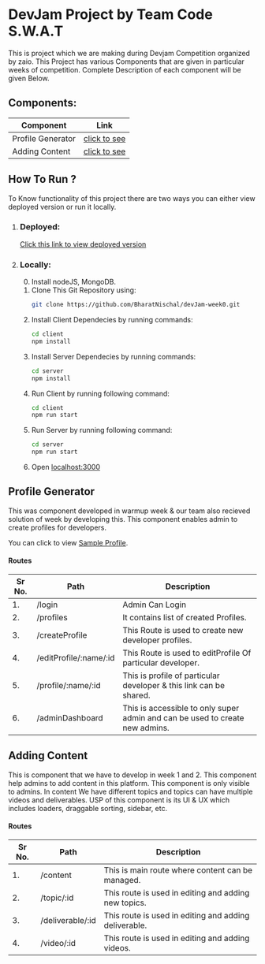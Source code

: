 # DevJam Project by Team Code S.W.A.T
This is project which we are making during Devjam Competition organized by zaio. This Project has various Components that are given in particular weeks of competition. Complete Description of each component will be given Below.

## Components: 

 Component | Link 
 ----------|-------
 Profile Generator | [click to see](#profile-generator)
Adding Content  | [click to see](#adding-content)

## How To Run ?
  To Know functionality of this project there are two ways you can either view deployed version or run it locally.  
  1. ### Deployed:
        [Click this link to view deployed version](devjam-week1.herokuapp.com)
  1. ### Locally:
        0. Install nodeJS, MongoDB.
        1. Clone This Git Repository using:
            ```bash
            git clone https://github.com/BharatNischal/devJam-week0.git
            ```
        2. Install Client Dependecies by running commands:
            ```bash
            cd client
            npm install
            ```
        3. Install Server Dependecies by running commands:
            ```bash
            cd server
            npm install
            ```
        4. Run Client by running following command:
            ```bash
            cd client
            npm run start
            ``` 
        5. Run Server by running following command:
            ```bash
            cd server
            npm run start
            ``` 
        6. Open [localhost:3000](http://localhost:3000)

  
## Profile Generator
 This was component developed in warmup week & our team also recieved solution of week by developing this. This component enables admin to create profiles for developers. 

 You can click to view [Sample Profile](http://devjam-week1.herokuapp.com/profile/Bharat/5ec90895fc230c00174a62be).

 #### Routes 
 Sr No. | Path | Description
 -------|-----|------------
 1.| /login | Admin Can Login
 2.| /profiles | It contains list of created Profiles.
 3.| /createProfile | This Route is used to create new developer profiles.
 4.| /editProfile/:name/:id | This Route is used to editProfile Of particular developer.
 5.| /profile/:name/:id | This is profile of particular developer & this link can be shared. 
 6.| /adminDashboard | This is accessible to only super admin and can be used to create new admins.   

## Adding Content
This is component that we have to develop in week 1 and 2. This component help admins to add content in this platform. This component is only visible to admins. In content We have different topics and topics can have multiple videos and deliverables. USP of this component is its UI & UX which includes loaders, draggable sorting, sidebar, etc.
 #### Routes 
 Sr No. | Path | Description
 -------|-----|------------
 1.| /content | This is main route where content can be managed.
 2.| /topic/:id | This route is used in editing and adding new topics.
 3.| /deliverable/:id | This route is used in editing and adding deliverable.
 4.| /video/:id | This route is used in editing and adding videos. 
